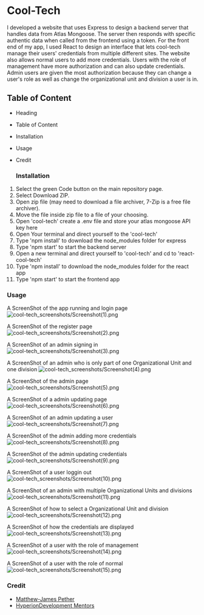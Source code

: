 # Cool-Tech

I developed a website that uses Express to design a backend server that handles data from Atlas Mongoose. The server then responds with specific authentic data when called from the frontend using a token. For the front end of my app, I used React to design an interface that lets cool-tech manage their users' credentials from multiple different sites. The website also allows normal users to add more credentials. Users with the role of management have more authorization and can also update credentials. Admin users are given the most authorization because they can change a user's role as well as change the organizational unit and division a user is in.

## Table of Content
* Heading
* Table of Content
* Installation
* Usage
* Credit

  ### Installation
1. Select the green Code button on the main repository page.
1. Select Download ZIP.
1. Open zip file (may need to download a file archiver, 7-Zip is a free file archiver).
1. Move the file inside zip file to a file of your choosing.
1. Open 'cool-tech' create a .env file and store your atlas mongoose API key here
1. Open Your terminal and direct yourself to the 'cool-tech'
1. Type 'npm install' to download the node_modules folder for express
1. Type 'npm start' to start the backend server
1. Open a new terminal and direct yourself to 'cool-tech' and cd to 'react-cool-tech'
1. Type 'npm install' to download the node_modules folder for the react app
1. Type 'npm start' to start the frontend app

### Usage
A ScreenShot of the app running and login page
![cool-tech_screenshots/Screenshot(1).png](https://github.com/Matthew-JamesPether/Cool-Tech/blob/main/cool-tech/cool-tech_screenshots/Screenshot%20(1).png)

A ScreenShot of the register page
![cool-tech_screenshots/Screenshot(2).png](https://github.com/Matthew-JamesPether/Cool-Tech/blob/main/cool-tech/cool-tech_screenshots/Screenshot%20(2).png)

A ScreenShot of an admin signing in 
![cool-tech_screenshots/Screenshot(3).png](https://github.com/Matthew-JamesPether/Cool-Tech/blob/main/cool-tech/cool-tech_screenshots/Screenshot%20(3).png)

A ScreenShot of an admin who is only part of one Organizational Unit and one division
![cool-tech_screenshots/Screenshot(4).png](https://github.com/Matthew-JamesPether/Cool-Tech/blob/main/cool-tech/cool-tech_screenshots/Screenshot%20(4).png)

A ScreenShot of the admin page
![cool-tech_screenshots/Screenshot(5).png](https://github.com/Matthew-JamesPether/Cool-Tech/blob/main/cool-tech/cool-tech_screenshots/Screenshot%20(5).png)

A ScreenShot of a admin updating page
![cool-tech_screenshots/Screenshot(6).png](https://github.com/Matthew-JamesPether/Cool-Tech/blob/main/cool-tech/cool-tech_screenshots/Screenshot%20(6).png)

A ScreenShot of an admin updating a user
![cool-tech_screenshots/Screenshot(7).png](https://github.com/Matthew-JamesPether/Cool-Tech/blob/main/cool-tech/cool-tech_screenshots/Screenshot%20(7).png)

A ScreenShot of the admin adding more credentials
![cool-tech_screenshots/Screenshot(8).png](https://github.com/Matthew-JamesPether/Cool-Tech/blob/main/cool-tech/cool-tech_screenshots/Screenshot%20(8).png)

A ScreenShot of the admin updating credentials
![cool-tech_screenshots/Screenshot(9).png](https://github.com/Matthew-JamesPether/Cool-Tech/blob/main/cool-tech/cool-tech_screenshots/Screenshot%20(9).png)

A ScreenShot of a user loggin out
![cool-tech_screenshots/Screenshot(10).png](https://github.com/Matthew-JamesPether/Cool-Tech/blob/main/cool-tech/cool-tech_screenshots/Screenshot%20(10).png)

A ScreenShot of an admin with multiple Organizational Units and divisions
![cool-tech_screenshots/Screenshot(11).png](https://github.com/Matthew-JamesPether/Cool-Tech/blob/main/cool-tech/cool-tech_screenshots/Screenshot%20(11).png)

A ScreenShot of how to select a Organizational Unit and division
![cool-tech_screenshots/Screenshot(12).png](https://github.com/Matthew-JamesPether/Cool-Tech/blob/main/cool-tech/cool-tech_screenshots/Screenshot%20(12).png)

A ScreenShot of how the credentials are displayed
![cool-tech_screenshots/Screenshot(13).png](https://github.com/Matthew-JamesPether/Cool-Tech/blob/main/cool-tech/cool-tech_screenshots/Screenshot%20(13).png)

A ScreenShot of a user with the role of management
![cool-tech_screenshots/Screenshot(14).png](https://github.com/Matthew-JamesPether/Cool-Tech/blob/main/cool-tech/cool-tech_screenshots/Screenshot%20(14).png)

A ScreenShot of a user with the role of normal
![cool-tech_screenshots/Screenshot(15).png](https://github.com/Matthew-JamesPether/Cool-Tech/blob/main/cool-tech/cool-tech_screenshots/Screenshot%20(15).png)

### Credit
* [Matthew-James Pether](https://www.linkedin.com/in/m-j-pether-150793301)
* [HyperionDevelopment Mentors](https://www.hyperiondev.com/)
